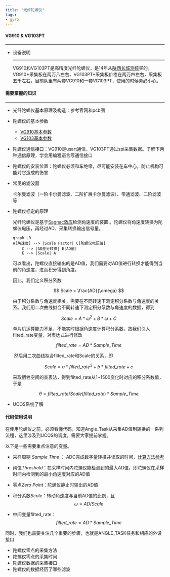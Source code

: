 ```yaml
---
title: "光纤陀螺仪"
tags:
- gyro
---
```


#### VG910 & VG103PT

---

* 设备说明

  ---

  VG910和VG103PT是高精度光纤陀螺仪，是14年从[陕西长城测控](http://www.tuoluoyi.com/)买的。VG910+采集板在两万八左右，VG103PT+采集板价格在两万四左右，采集板五千左右。目前队里有两套VG910和一套VG103PT，使用的时候务必小心。

  

#### 需要掌握的知识

---

* 光纤陀螺仪基本原理及构造：参考官网和pcb图

* 陀螺仪的基本参数
  * [VG910基本参数](http://www.tuoluoyi.com/show.asp?id=121)
  * [VG103基本参数](http://www.tuoluoyi.com/show.asp?id=123)

* 陀螺仪通信接口：VG910是usart通信，VG103PT通过spi采集数据。了解下两种通信原理，学会用编程语言写通信接口 

* 陀螺仪的安装位置：陀螺仪必须和车绝缘，尽可能安装在车中心，防止机构可能对它造成的伤害

* 常见的滤波器

  卡尔曼滤波（一阶卡尔曼滤波、二阶扩展卡尔曼滤波）、带通滤波、二阶滤波等

* 陀螺仪标定的原理

  光纤陀螺仪是基于[Sagnac效应](https://baike.baidu.com/item/Sagnac%E6%95%88%E5%BA%94/10679850?fr=aladdin)检测角速度的装置 。陀螺仪将角速度转换为陀螺仪电压，再经过AD、采集转换输出信号量。

  ~~~mermaid
  graph LR
  A[角速度] --> |Scale Factor| C[陀螺仪电压值]
      C --> |AD差分转换| E[AD值]
      E --> |Scale| A
  ~~~
  
  可以看出，陀螺仪直接输出的是AD值，我们需要对AD值进行转换才能得到当前的角速度，进而积分得到角度。
  
  因此，我们定义积分系数
  
  $$
  Scale = \frac{AD}{\omega}
  $$
  
  ​	由于积分系数与角速度相关，需要在不同转速下测定积分系数与角速度的关系。我们用二次曲线拟合不同转速下测定积分系数与角速度的数据，得到
  
  $$
  Scale = A*\omega^2 + B*\omega + C
  $$
  
  ​	单片机运算能力不足，不能实时根据角速度计算积分系数，故我们引入filted_rate变量，对表达式进行修改
  
  $$
  filted\_rate = AD*Sample\_Time
  $$
  
  ​	然后用二次曲线拟合filted_rate和Scale的关系，即
  
  $$
  Scale = a*filted\_rate^2 + b*filted\_rate + c
  $$
  
  ​	采取牺牲空间的查表法，得到filted_rate从1~1500变化时对应的积分系数值，于是
  
  $$
  \theta = filted\_rate/ Scale(filted\_rate)*Sample\_Time
  $$
  

* UCOS系统了解



#### 代码使用说明

在使用陀螺仪之前，必须看懂代码，知道Angle_Task从采集AD值到转换的一系列流程，这里涉及到UCOS的调度，需要大家提前掌握。

以下是一些需要重点注意的变量。

* 采样周期 *Sample  Time* ： ADC完成数字量转换并读取的时间，[计算方法参考 ](https://blog.csdn.net/black0591/article/details/103187450)

* 阈值*Threshold*：在采样时间内陀螺仪能检测到的最大AD值，即陀螺仪在采样时间内检测到的最小角速度对应的AD值
* 零点*Zero Point*：陀螺仪静止时输出的AD值
* 积分系数*Scale*：转动角速度与当前AD值的比例，且
  $$
  \omega=AD/Scale 
  $$

* 中间变量filted_rate：
  $$
  filted\_rate = AD*Sample\_Time
  $$

同时，我们也需要关注几个重要的步骤，也就是ANGLE_TASK任务和相应的外设接口

* 陀螺仪零点的采集方法
* 陀螺仪零点的采集时间
* 陀螺仪数据的采集接口
* 陀螺仪的数据经历了哪些滤波
